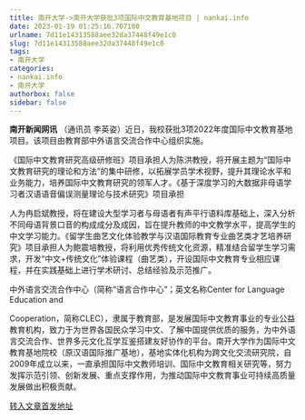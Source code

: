 ```yaml
---
title: 南开大学->南开大学获批3项国际中文教育基地项目 | nankai.info
date: 2023-01-19 01:25:16.707100
urlname: 7d11e14313588aee32da37448f49e1c0
slug: 7d11e14313588aee32da37448f49e1c0
tags: 
- 南开大学
categories:
- nankai.info
- 南开大学
authorbox: false
sidebar: false
---
```

**南开新闻网讯** （通讯员 李英姿）近日，我校获批3项2022年度国际中文教育基地项目。该项目由教育部中外语言交流合作中心组织实施。

《国际中文教育研究高级研修班》项目承担人为陈洪教授，将开展主题为“国际中文教育研究的理论和方法”的集中研修，以拓展学员学术视野，提升其理论水平和业务能力，培养国际中文教育研究的领军人才。《基于深度学习的大数据非母语学习者汉语语音偏误测量理论与技术研究》项目承担
<!--more-->
人为冉启斌教授，将在建设大型学习者与母语者有声平行语料库基础上，深入分析不同母语背景口音的构成成分及成因，旨在提升教师的中文教学水平，提高学生的中文学习能力。《留学生曲艺文化体验教学与汉语国际教育专业曲艺类才艺培养研究》项目承担人为鲍震培教授，将利用优秀传统文化资源，精准结合留学生学习需求，开发“中文+传统文化”体验课程（曲艺类），开设国际中文教育专业相应课程，并在实践基础上进行学术研讨、总结经验及示范推广。

中外语言交流合作中心（简称“语言合作中心”；英文名称Center for Language Education and

Cooperation，简称CLEC），隶属于教育部，是发展国际中文教育事业的专业公益教育机构，致力于为世界各国民众学习中文、了解中国提供优质的服务，为中外语言交流合作、世界多元文化互学互鉴搭建友好协作的平台。南开大学作为国际中文教育基地院校（原汉语国际推广基地），基地实体化机构为跨文化交流研究院，自2009年成立以来，一直承担国际中文教师培训、国际中文教育相关研究等，努力发挥示范引领、创新发展、重点支撑作用，为推动国际中文教育事业可持续高质量发展做出积极贡献。



[转入文章首发地址](http://news.nankai.edu.cn/ywsd/system/2023/01/15/030054253.shtml)